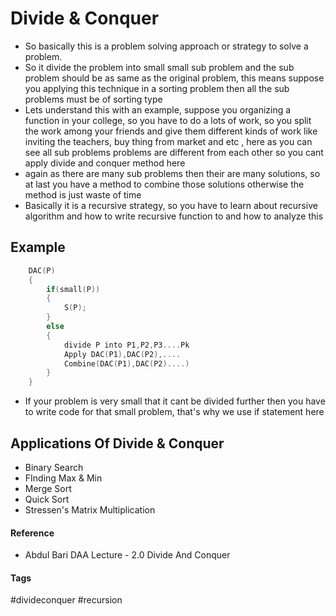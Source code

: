 # Divide & Conquer
- So basically this is a problem solving approach or strategy to solve a problem.
- So it divide the problem into small small sub problem and the sub problem should be as same as the original problem, this means suppose you applying this technique in a sorting problem then all the sub problems must be of sorting type
- Lets understand this with an example, suppose you organizing a function in your college, so you have to do a lots of work, so you split the work among your friends and give them different kinds of work like inviting the teachers, buy thing from market and etc , here as you can see all sub problems problems are different from each other so you cant apply divide and conquer method here
- again as there are many sub problems then their are many solutions, so at last you have a method to combine those solutions otherwise the method is just waste of time
- Basically it is a recursive strategy, so you have to learn about recursive algorithm and how to write recursive function to and how to analyze this 

## Example
```cpp
	DAC(P)
	{
		if(small(P))
		{
			S(P);
		}
		else
		{
			divide P into P1,P2,P3....Pk
			Apply DAC(P1),DAC(P2),....
			Combine(DAC(P1),DAC(P2)....)
		}
	}
```
- If your problem is very small that it cant be divided further then you have to write code for that small problem, that's why we use if statement here
## Applications Of Divide & Conquer
- Binary Search
- FInding Max & Min
- Merge Sort
- Quick Sort
- Stressen's Matrix Multiplication
#### Reference
- Abdul Bari DAA Lecture - 2.0 Divide And Conquer
#### Tags
#divideconquer #recursion 